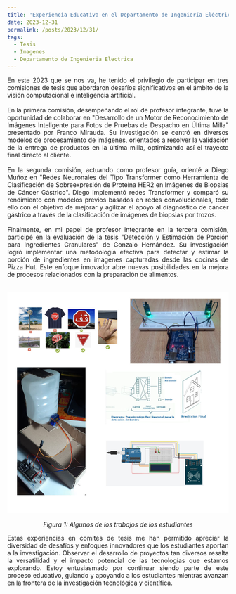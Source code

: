 ```yaml
---
title: 'Experiencia Educativa en el Departamento de Ingeniería Eléctrica de la Universidad de Chile'
date: 2023-12-31
permalink: /posts/2023/12/31/
tags:
  - Tesis
  - Imagenes
  - Departamento de Ingenieria Electrica
---
```



<div style="text-align: justify;">En este 2023 que se nos va, he tenido el privilegio de participar en tres comisiones de tesis que abordaron desafíos significativos en el ámbito de la visión computacional e inteligencia artificial.</div>
<br>
<div style="text-align: justify;">En la primera comisión, desempeñando el rol de profesor integrante, tuve la oportunidad de colaborar en  "Desarrollo de un Motor de Reconocimiento de Imágenes Inteligente para Fotos de Pruebas de Despacho en Última Milla" presentado por Franco Mirauda. Su investigación se centró en diversos modelos de procesamiento de imágenes, orientados a resolver la validación de la entrega de productos en la última milla, optimizando así el trayecto final directo al cliente.
</div>
<br>
<div style="text-align: justify;">En la segunda comisión, actuando como profesor guía, orienté a Diego Muñoz en "Redes Neuronales del Tipo Transformer como Herramienta de Clasificación de Sobreexpresión de Proteína HER2 en Imágenes de Biopsias de Cáncer Gástrico". Diego implementó redes Transformer y comparó su rendimiento con modelos previos basados en redes convolucionales, todo ello con el objetivo de mejorar y agilizar el apoyo al diagnóstico de cáncer gástrico a través de la clasificación de imágenes de biopsias por trozos.</div>
<br>
<div style="text-align: justify;">Finalmente, en mi papel de profesor integrante en la tercera comisión, participé en la evaluación de la tesis "Detección y Estimación de Porción para Ingredientes Granulares" de Gonzalo Hernández. Su investigación logró implementar una metodología efectiva para detectar y estimar la porción de ingredientes en imágenes capturadas desde las cocinas de Pizza Hut. Este enfoque innovador abre nuevas posibilidades en la mejora de procesos relacionados con la preparación de alimentos.</div>
<br>

<p align="center">
  <p align="center">
  <img src="/files/Proyectos_EL3001_2023_01.jpg" alt="Algunos de los trabajos de los estudiantes">
</p>
<p align="center">
  <em>Figura 1: Algunos de los trabajos de los estudiantes</em>
</p>


<div style="text-align: justify;">Estas experiencias en comités de tesis me han permitido apreciar la diversidad de desafíos y enfoques innovadores que los estudiantes aportan a la investigación. Observar el desarrollo de proyectos tan diversos resalta la versatilidad y el impacto potencial de las tecnologías que estamos explorando. Estoy entusiasmado por continuar siendo parte de este proceso educativo, guiando y apoyando a los estudiantes mientras avanzan en la frontera de la investigación tecnológica y científica.</div>



